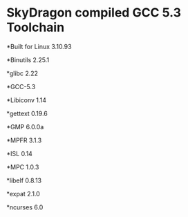 # SkyDragon compiled GCC 5.3 Toolchain


*Built for Linux 3.10.93 

*Binutils 2.25.1 

*glibc 2.22 

*GCC-5.3 

*Libiconv 1.14 

*gettext 0.19.6 

*GMP 6.0.0a 

*MPFR 3.1.3 

*ISL 0.14 

*MPC 1.0.3 

*libelf 0.8.13 

*expat 2.1.0 

*ncurses 6.0 
